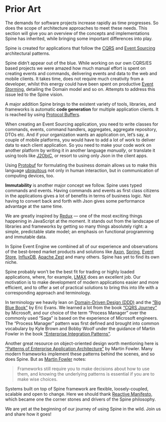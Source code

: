 # Prior Art

The demands for software projects increase rapidly as time progresses. So does the scope of architecture approaches to meet these needs.
This section will give you an overview of the concepts and implementations Spine has inherited, while bringing some important differences into play.

Spine is created for applications that follow the [CQRS](http://martinfowler.com/bliki/CQRS.html)  and [Event Sourcing](http://martinfowler.com/eaaDev/EventSourcing.html) architectural patterns.

Spine didn’t appear out of the blue. While working on our own CQRS/ES based projects we were amazed how much manual effort is spent on creating events and commands, delivering events and data to the web and mobile clients. It takes time, does not require much creativity from a developer, whilst this energy could have been spent on productive [Event Storming](http://ziobrando.blogspot.com/2013/11/introducing-event-storming.html), detailing the Domain model and so on. Attempts to address this issue led to the Spine vision.

A major addition Spine brings to the existent variety of tools, libraries, and frameworks is automatic **code generation** for multiple application clients. It is reached by using [Protocol Buffers](https://developers.google.com/protocol-buffers/docs/overview).

When creating an Event Sourcing application, you need to write classes for commands, events, command handlers, aggregates, aggregate repository, DTOs etc.
And if your organization wants an application on, let’s say, a couple of mobile platforms, you would have to add a lot of work to deliver data to each client application.
So you need to make your code work on another platform by writing it in another language *manually*, or translate it using tools like [J2ObjC](http://j2objc.org/), or resort to using only Json in the client apps.

Using [Protobuf](https://developers.google.com/protocol-buffers/docs/overview) for formulating the business domain allows us to make this language [ubiquitous](http://martinfowler.com/bliki/UbiquitousLanguage.html) not only in human interaction, but in communication of computing devices, too.

**Immutability** is another major concept we follow.
Spine uses typed commands and events. Having commands and events as first class citizens in the applications gives a lot of benefits in terms of business logic. Not having to convert back and forth with Json gives some performance advantage at the same time.

We are greatly inspired by [Redux](http://redux.js.org) — one of the most exciting things happening in JavaScript at the moment. It stands out from the landscape of libraries and frameworks by getting so many things absolutely right: a simple, predictable state model; an emphasis on functional programming and immutable data.

In Spine Event Engine we combined all of our experience and observations of the best-breed market products and solutions like [Axon](http://www.axonframework.org/), [Spring](https://spring.io/), [Event Store](https://geteventstore.com/), [InfluxDB](https://influxdata.com/), [Apache Zest](https://zest.apache.org/) and many others. Spine has yet to find its own niche.

 Spine probably won’t be the best fit for trading or highly loaded applications, where, for example, [LMAX](https://www.lmax.com/) does an excellent job. Our motivation is to make development of modern applications easier and more efficient, and to offer a set of practical solutions to bring this into life with a corresponding approach and terminology.

In terminology we heavily lean on [Domain-Driven Design (DDD)](https://en.wikipedia.org/wiki/Domain-driven_design) and the [“Big Blue Book”](http://www.amazon.com/Domain-Driven-Design-Tackling-Complexity-Software/dp/0321125215) by Eric Evans. We learned a lot from the book [“CQRS Journey”](https://msdn.microsoft.com/en-us/library/jj554200.aspx) by Microsoft, and our choice of the term “Process Manager” over the commonly used “Saga” is based on the experience of Microsoft engineers. The “Process Manager” pattern was first defined and brought into common vocabulary by Kyle Brown and Bobby Woolf under the guidance of Martin Fowler in the book [“Enterprise Integration Patterns”](http://www.enterpriseintegrationpatterns.com/patterns/messaging/ProcessManager.html).

Another great resource on object-oriented design worth mentioning here is [“Patterns of Enterprise Application Architecture”](http://www.martinfowler.com/books/eaa.html) by Martin Fowler. Many modern frameworks implement these patterns behind the scenes, and so does Spine.
But as [Martin Fowler](http://www.martinfowler.com/books/eaa.html) notes:
>Frameworks still require you to make decisions about how to use them, and knowing the underlying patterns is essential if you are to make wise choices.

Systems built on top of Spine framework are flexible, loosely-coupled, scalable and open to change. Here we should thank [Reactive Manifesto](http://www.reactivemanifesto.org/), which became one the corner stones and drivers of the Spine philosophy.

We are yet at the beginning of our journey of using Spine in the wild. Join us and share how it goes!
